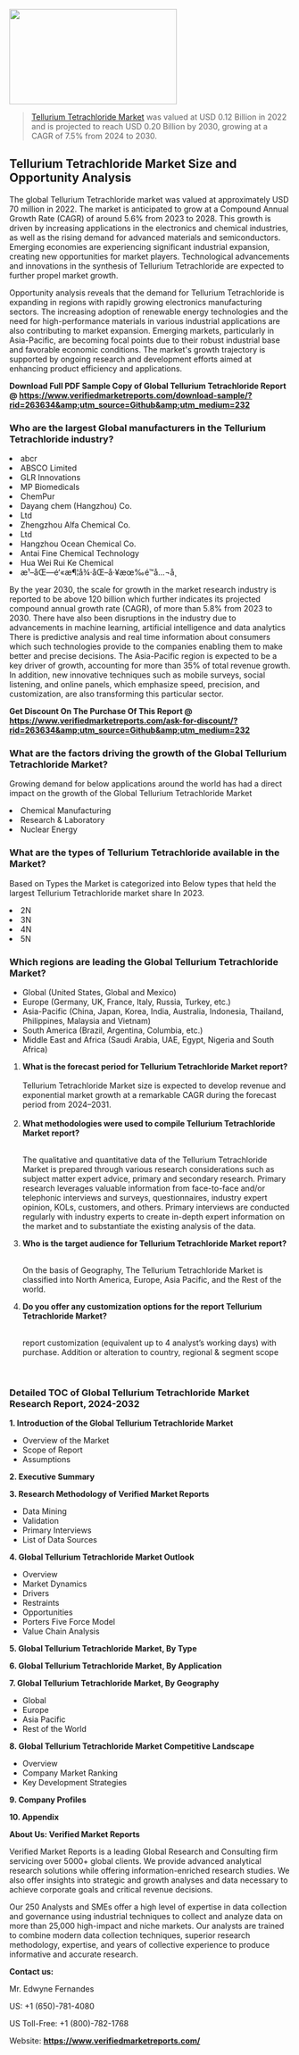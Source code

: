 
<img src="https://ffe5etoiles.com/wp-content/uploads/2024/12/MST1-300x171.png" alt="" width="300" height="171" class="alignnone size-medium wp-image-20088" /><blockquote><p><p><a href="https://www.verifiedmarketreports.com/download-sample/?rid=263634&utm_source=Github&utm_medium=232" target="_blank">Tellurium Tetrachloride Market</a> was valued at USD 0.12 Billion in 2022 and is projected to reach USD 0.20 Billion by 2030, growing at a CAGR of 7.5% from 2024 to 2030.</p></blockquote><p><h2>Tellurium Tetrachloride Market Size and Opportunity Analysis</h2><p>The global Tellurium Tetrachloride market was valued at approximately USD 70 million in 2022. The market is anticipated to grow at a Compound Annual Growth Rate (CAGR) of around 5.6% from 2023 to 2028. This growth is driven by increasing applications in the electronics and chemical industries, as well as the rising demand for advanced materials and semiconductors. Emerging economies are experiencing significant industrial expansion, creating new opportunities for market players. Technological advancements and innovations in the synthesis of Tellurium Tetrachloride are expected to further propel market growth.</p><p>Opportunity analysis reveals that the demand for Tellurium Tetrachloride is expanding in regions with rapidly growing electronics manufacturing sectors. The increasing adoption of renewable energy technologies and the need for high-performance materials in various industrial applications are also contributing to market expansion. Emerging markets, particularly in Asia-Pacific, are becoming focal points due to their robust industrial base and favorable economic conditions. The market's growth trajectory is supported by ongoing research and development efforts aimed at enhancing product efficiency and applications.</p></p><p class=""><strong>Download Full PDF Sample Copy of Global Tellurium Tetrachloride Report @ <a href="https://www.verifiedmarketreports.com/download-sample/?rid=263634&amp;utm_source=Github&amp;utm_medium=232" target="_blank">https://www.verifiedmarketreports.com/download-sample/?rid=263634&amp;utm_source=Github&amp;utm_medium=232</a></strong></p><h3 id="" class="">Who are the largest Global manufacturers in the Tellurium Tetrachloride industry?</h3><p><li>abcr</li><li> ABSCO Limited</li><li> GLR Innovations</li><li> MP Biomedicals</li><li> ChemPur</li><li> Dayang chem (Hangzhou) Co.</li><li> Ltd</li><li> Zhengzhou Alfa Chemical Co.</li><li>Ltd</li><li> Hangzhou Ocean Chemical Co.</li><li> Antai Fine Chemical Technology</li><li> Hua Wei Rui Ke Chemical</li><li> æ¹–åŒ—é‘«æ¶¦å¾·åŒ–å·¥æœ‰é™å…¬å¸</li></p><div class=""><div class="" dir="" data-message-author-role="" data-message-id="" data-message-model-slug=""><div class=""><div class=""><div class=""><div class="" dir="" data-message-author-role="" data-message-id="" data-message-model-slug=""><div class=""><div class=""><p>By the year 2030, the scale for growth in the market research industry is reported to be above 120 billion which further indicates its projected compound annual growth rate (CAGR), of more than 5.8% from 2023 to 2030. There have also been disruptions in the industry due to advancements in machine learning, artificial intelligence and data analytics There is predictive analysis and real time information about consumers which such technologies provide to the companies enabling them to make better and precise decisions. The Asia-Pacific region is expected to be a key driver of growth, accounting for more than 35% of total revenue growth. In addition, new innovative techniques such as mobile surveys, social listening, and online panels, which emphasize speed, precision, and customization, are also transforming this particular sector.</p><p><strong>Get Discount On The Purchase Of This Report @&nbsp; <a href="https://www.verifiedmarketreports.com/ask-for-discount/?rid=263634&amp;utm_source=Github&amp;utm_medium=232" target="_blank">https://www.verifiedmarketreports.com/ask-for-discount/?rid=263634&amp;utm_source=Github&amp;utm_medium=232</a></strong></p></div></div></div></div></div></div></div></div><h3 id="" class="">What are the factors driving the growth of the Global Tellurium Tetrachloride Market?</h3><p id="" class="">Growing demand for below applications around the world has had a direct impact on the growth of the Global Tellurium Tetrachloride Market</p><p id="" class=""><li>Chemical Manufacturing</li><li> Research & Laboratory</li><li> Nuclear Energy</li></p><h3 id="" class="">What are the types of Tellurium Tetrachloride available in the Market?</h3><p id="" class="">Based on Types the Market is categorized into Below types that held the largest Tellurium Tetrachloride market share In 2023.</p><p id="" class=""><li>2N</li><li> 3N</li><li> 4N</li><li> 5N</li></p><h3 id="" class="">Which regions are leading the Global Tellurium Tetrachloride Market?</h3><ul><li>Global (United States, Global and Mexico)</li><li>Europe (Germany, UK, France, Italy, Russia, Turkey, etc.)</li><li>Asia-Pacific (China, Japan, Korea, India, Australia, Indonesia, Thailand, Philippines, Malaysia and Vietnam)</li><li>South America (Brazil, Argentina, Columbia, etc.)</li><li>Middle East and Africa (Saudi Arabia, UAE, Egypt, Nigeria and South Africa)</li></ul><p><ol><li><strong>What is the forecast period for Tellurium Tetrachloride Market report?<br /></strong><br /><span data-sheets-root="1" data-sheets-value="{&quot;1&quot;:2,&quot;2&quot;:&quot;XXXX size is expected to develop revenue and exponential market growth at a remarkable CAGR during the forecast period from 2024&ndash;2030.&quot;}" data-sheets-userformat="{&quot;2&quot;:12674,&quot;4&quot;:{&quot;1&quot;:2,&quot;2&quot;:16776960},&quot;10&quot;:2,&quot;11&quot;:0,&quot;15&quot;:&quot;Arial&quot;,&quot;16&quot;:12}">Tellurium Tetrachloride Market size is expected to develop revenue and exponential market growth at a remarkable CAGR during the forecast period from 2024&ndash;2031.</span><br /><br /></li><li><strong>What methodologies were used to compile Tellurium Tetrachloride Market report?<br /><br /></strong><p>The qualitative and quantitative data of the&nbsp;Tellurium Tetrachloride Market is prepared through various research considerations such as subject matter expert advice, primary and secondary research. Primary research leverages valuable information from face-to-face and/or telephonic interviews and surveys, questionnaires, industry expert opinion, KOLs, customers, and others. Primary interviews are conducted regularly with industry experts to create in-depth expert information on the market and to substantiate the existing analysis of the data.&nbsp;</p></li><li><strong>Who is the target audience for Tellurium Tetrachloride Market report?<br /><br /></strong><p>On the basis of Geography, The&nbsp;Tellurium Tetrachloride Market is classified into North America, Europe, Asia Pacific, and the Rest of the world.</p></li><li><strong>Do you offer any customization options for the report Tellurium Tetrachloride Market?<br /><br /></strong><p>report customization (equivalent up to 4 analyst&rsquo;s working days) with purchase. Addition or alteration to country, regional &amp; segment scope</p><p>&nbsp;</p></li></ol></p><h3 id="" class="">Detailed TOC of Global Tellurium Tetrachloride Market Research Report, 2024-2032</h3><p id="" class=""><strong>1. Introduction of the Global Tellurium Tetrachloride Market</strong></p><ul><li>Overview of the Market</li><li>Scope of Report</li><li>Assumptions</li></ul><p id="" class=""><strong>2. Executive Summary</strong></p><p id="" class=""><strong>3. Research Methodology of&nbsp;Verified Market Reports</strong></p><ul><li>Data Mining</li><li>Validation</li><li>Primary Interviews</li><li>List of Data Sources</li></ul><p id="" class=""><strong>4. Global Tellurium Tetrachloride Market Outlook</strong></p><ul><li>Overview</li><li>Market Dynamics</li><li>Drivers</li><li>Restraints</li><li>Opportunities</li><li>Porters Five Force Model</li><li>Value Chain Analysis</li></ul><p id="" class=""><strong>5. Global Tellurium Tetrachloride Market, By&nbsp;Type</strong></p><p id="" class=""><strong>6. Global Tellurium Tetrachloride Market, By Application</strong></p><p id="" class=""><strong>7. Global Tellurium Tetrachloride Market, By Geography</strong></p><ul><li>Global</li><li>Europe</li><li>Asia Pacific</li><li>Rest of the World</li></ul><p id="" class=""><strong>8. Global Tellurium Tetrachloride Market Competitive Landscape</strong></p><ul><li>Overview</li><li>Company Market Ranking</li><li>Key Development Strategies</li></ul><p id="" class=""><strong>9. Company Profiles</strong></p><p id="" class=""><strong>10. Appendix</strong></p><p id="" class=""><strong>About Us: Verified Market Reports</strong></p><p id="" class="">Verified Market Reports is a leading Global Research and Consulting firm servicing over 5000+ global clients. We provide advanced analytical research solutions while offering information-enriched research studies. We also offer insights into strategic and growth analyses and data necessary to achieve corporate goals and critical revenue decisions.</p><p id="" class="">Our 250 Analysts and SMEs offer a high level of expertise in data collection and governance using industrial techniques to collect and analyze data on more than 25,000 high-impact and niche markets. Our analysts are trained to combine modern data collection techniques, superior research methodology, expertise, and years of collective experience to produce informative and accurate research.</p><p id="" class=""><strong>Contact us:</strong></p><p id="" class="">Mr. Edwyne Fernandes</p><p id="" class="">US: +1 (650)-781-4080</p><p id="" class="">US Toll-Free: +1 (800)-782-1768</p><p id="" class="">Website: <a target="" data-test-app-aware-link=""><strong>https://www.verifiedmarketreports.com/</strong></a></p>
